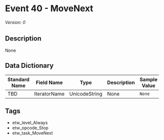 # Event 40 - MoveNext
###### Version: 0

## Description
None

## Data Dictionary
|Standard Name|Field Name|Type|Description|Sample Value|
|---|---|---|---|---|
|TBD|IteratorName|UnicodeString|None|`None`|

## Tags
* etw_level_Always
* etw_opcode_Stop
* etw_task_MoveNext